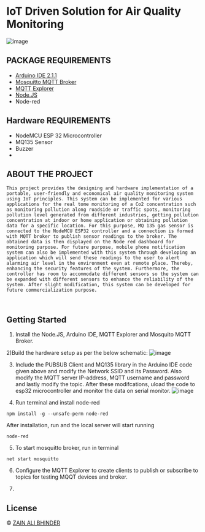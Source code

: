 #  IoT Driven Solution for Air Quality Monitoring

![image](https://github.com/zainalibhinder/IoT-Driven-Solution-for-Smart-Air-Quality-Monitoring/assets/109630795/fa83f071-a083-4417-8a09-ff359fff7e8d)



## PACKAGE REQUIREMENTS


- [Arduino IDE 2.1.1](https://www.arduino.cc/en/software)
- [Mosquitto MQTT Broker](https://mosquitto.org/download/) 
- [MQTT Explorer](http://mqtt-explorer.com/)
- [Node.JS](https://nodejs.org/en)
- Node-red

## Hardware REQUIREMENTS
 
- NodeMCU ESP 32 Microcontroller
- MQ135 Sensor
- Buzzer
- 

## ABOUT THE PROJECT

```
This project provides the designing and hardware implementation of a portable, user-friendly and economical air quality monitoring system using IoT principles. This system can be implemented for various applications for the real tome monitoring of a Co2 concentration such as monitoring pollution along roadside or traffic spots, monitoring pollution level generated from different industries, getting pollution concentration at indoor or home application or obtaining pollution data for a specific location. For this purpose, MQ 135 gas sensor is connected to the NodeMCU ESP32 controller and a connection is formed with MQTT broker to publish sensor readings to the broker. The obtained data is then displayed on the Node red dashboard for monitoring purpose. For future purpose, mobile phone notification system can also be implemented with this system through developing an application which will send these readings to the user to alert alarming air level in the environment even at remote place. Thereby, enhancing the security features of the system. Furthermore, the controller has room to accommodate different sensors so the system can be expanded with different sensors to enhance the reliability of the system. After slight modification, this system can be developed for future commercialization purpose.

 
```

## Getting Started


 1) Install the  Node.JS, Arduino IDE, MQTT Explorer and Mosquito MQTT Broker.

2)Build the hardware setup as per the below schematic:
![image](https://github.com/zainalibhinder/IoT-Driven-Solution-for-Smart-Air-Quality-Monitoring/assets/109630795/eea1e003-de73-47d2-bf46-9bf849cfa4ab)


3) Include the PUBSUB Client and MQ135 library in the Arduino IDE code given above and modify the Network SSID and its Password.
    Also modify the MQTT server IP-address, MQTT username and password and lastly modify the topic. After these modifcations,
    uload the code to esp32 microcontroller and monitor the data on serial monitor. 
 ![image](https://github.com/zainalibhinder/IoT-Driven-Solution-for-Smart-Air-Quality-Monitoring/assets/109630795/fcb8b489-e22c-42ca-a97e-63b5d3c49c32)

6) Run terminal and install node-red
```
npm install -g --unsafe-perm node-red
```
After installation, run and the local server will start running
```
node-red
```
5) To start mosquitto broker, run in terminal
```
net start mosquitto
```
6) Configure the MQTT Explorer to create clients to
publish or subscribe to topics for testing MQQT devices and
broker.

7)






## License
&copy; 
[ZAIN ALI BHINDER](https://github.com/ZAINALIBHINDER)
